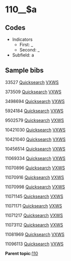 # 110\_\_$a

## Codes

-   Indicators
    -   First: \_
    -   Second: \_
-   Subfield: a

## Sample bibs

33527 [Quicksearch](https://search.library.yale.edu/catalog/33527) [VXWS](http://prodorbis.library.yale.edu:7014/vxws/GetHoldingsService?bibId=33527)

373509 [Quicksearch](https://search.library.yale.edu/catalog/373509) [VXWS](http://prodorbis.library.yale.edu:7014/vxws/GetHoldingsService?bibId=373509)

3498694 [Quicksearch](https://search.library.yale.edu/catalog/3498694) [VXWS](http://prodorbis.library.yale.edu:7014/vxws/GetHoldingsService?bibId=3498694)

5924184 [Quicksearch](https://search.library.yale.edu/catalog/5924184) [VXWS](http://prodorbis.library.yale.edu:7014/vxws/GetHoldingsService?bibId=5924184)

9502579 [Quicksearch](https://search.library.yale.edu/catalog/9502579) [VXWS](http://prodorbis.library.yale.edu:7014/vxws/GetHoldingsService?bibId=9502579)

10421030 [Quicksearch](https://search.library.yale.edu/catalog/10421030) [VXWS](http://prodorbis.library.yale.edu:7014/vxws/GetHoldingsService?bibId=10421030)

10421040 [Quicksearch](https://search.library.yale.edu/catalog/10421040) [VXWS](http://prodorbis.library.yale.edu:7014/vxws/GetHoldingsService?bibId=10421040)

10456514 [Quicksearch](https://search.library.yale.edu/catalog/10456514) [VXWS](http://prodorbis.library.yale.edu:7014/vxws/GetHoldingsService?bibId=10456514)

11069334 [Quicksearch](https://search.library.yale.edu/catalog/11069334) [VXWS](http://prodorbis.library.yale.edu:7014/vxws/GetHoldingsService?bibId=11069334)

11070896 [Quicksearch](https://search.library.yale.edu/catalog/11070896) [VXWS](http://prodorbis.library.yale.edu:7014/vxws/GetHoldingsService?bibId=11070896)

11070916 [Quicksearch](https://search.library.yale.edu/catalog/11070916) [VXWS](http://prodorbis.library.yale.edu:7014/vxws/GetHoldingsService?bibId=11070916)

11070998 [Quicksearch](https://search.library.yale.edu/catalog/11070998) [VXWS](http://prodorbis.library.yale.edu:7014/vxws/GetHoldingsService?bibId=11070998)

11071145 [Quicksearch](https://search.library.yale.edu/catalog/11071145) [VXWS](http://prodorbis.library.yale.edu:7014/vxws/GetHoldingsService?bibId=11071145)

11071171 [Quicksearch](https://search.library.yale.edu/catalog/11071171) [VXWS](http://prodorbis.library.yale.edu:7014/vxws/GetHoldingsService?bibId=11071171)

11071217 [Quicksearch](https://search.library.yale.edu/catalog/11071217) [VXWS](http://prodorbis.library.yale.edu:7014/vxws/GetHoldingsService?bibId=11071217)

11073112 [Quicksearch](https://search.library.yale.edu/catalog/11073112) [VXWS](http://prodorbis.library.yale.edu:7014/vxws/GetHoldingsService?bibId=11073112)

11081969 [Quicksearch](https://search.library.yale.edu/catalog/11081969) [VXWS](http://prodorbis.library.yale.edu:7014/vxws/GetHoldingsService?bibId=11081969)

11096113 [Quicksearch](https://search.library.yale.edu/catalog/11096113) [VXWS](http://prodorbis.library.yale.edu:7014/vxws/GetHoldingsService?bibId=11096113)

**Parent topic:**[110](../../tags/110/110.md)

